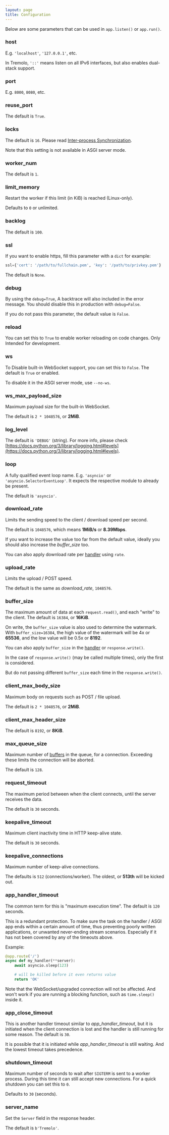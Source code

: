 ```yaml
---
layout: page
title: Configuration
---
```


Below are some parameters that can be used in `app.listen()` or `app.run()`.

### host
E.g. `'localhost'`, `'127.0.0.1'`, etc.

In Tremolo, `'::'` means listen on all IPv6 interfaces, but also enables dual-stack support.

### port
E.g. `8000`, `8080`, etc.

### reuse_port
The default is `True`.

### locks
The default is `16`. Please read [Inter-process Synchronization](inter-process-sync.html#multiple-shared-resources).

Note that this setting is not available in ASGI server mode.

### worker_num
The default is `1`.

### limit_memory
Restart the worker if this limit (in KiB) is reached (Linux-only).

Defaults to `0` or unlimited.

### backlog
The default is `100`.

### ssl
If you want to enable https, fill this parameter with a `dict` for example:

```python
ssl={'cert': '/path/to/fullchain.pem', 'key': '/path/to/privkey.pem'}
```

The default is `None`.

### debug
By using the `debug=True`, A backtrace will also included in the error message. You should disable this in production with `debug=False`.

If you do not pass this parameter, the default value is `False`.

### reload
You can set this to `True` to enable worker reloading on code changes. Only Intended for development.

### ws
To Disable built-in WebSocket support, you can set this to `False`. The default is `True` or enabled.

To disable it in the ASGI server mode, use `--no-ws`.

### ws_max_payload_size
Maximum payload size for the built-in WebSocket.

The default is `2 * 1048576`, or **2MiB**.

### log_level
The default is `'DEBUG'` (string). For more info, please check [https://docs.python.org/3/library/logging.html#levels](https://docs.python.org/3/library/logging.html#levels).

### loop
A fully qualified event loop name. E.g. `'asyncio'` or `'asyncio.SelectorEventLoop'`.
It expects the respective module to already be present.

The default is `'asyncio'`.

### download_rate
Limits the sending speed to the client / download speed per second.

The default is `1048576`, which means **1MiB/s** or **8.39Mbps**.

If you want to increase the value too far from the default value, ideally you should also increase the *buffer_size* too.

You can also apply download rate per [handler](handlers.html) using `rate`.

### upload_rate
Limits the upload / POST speed.

The default is the same as *download_rate*, `1048576`.

### buffer_size
The maximum amount of data at each `request.read()`, and each "write" to the client.
The default is `16384`, or **16KiB**.

On write, the `buffer_size` value is also used to determine the watermark.
With `buffer_size=16384`, the high value of the watermark will be 4x or **65536**, and the low value will be 0.5x or **8192**.

You can also apply `buffer_size` in the [handler](handlers.html) or `response.write()`.

In the case of `response.write()` (may be called multiple times), only the first is considered.

But do not passing different `buffer_size` each time in the `response.write()`.

### client_max_body_size
Maximum body on requests such as POST / file upload.

The default is `2 * 1048576`, or **2MiB**.

### client_max_header_size
The default is `8192`, or **8KiB**.

### max_queue_size
Maximum number of [buffers](#buffer_size) in the queue, for a connection.
Exceeding these limits the connection will be aborted.

The default is `128`.

### request_timeout
The maximum period between when the client connects, until the server receives the data.

The default is `30` seconds.

### keepalive_timeout
Maximum client inactivity time in HTTP keep-alive state.

The default is `30` seconds.

### keepalive_connections
Maximum number of keep-alive connections.

The defaults is `512` (connections/worker). The oldest, or **513th** will be kicked out.

### app_handler_timeout
The common term for this is "maximum execution time". The default is `120` seconds.

This is a redundant protection. To make sure the task on the handler / ASGI app ends within a certain amount of time, thus preventing poorly written applications, or unwanted never-ending stream scenarios. Especially if it has not been covered by any of the timeouts above.

Example:
```python
@app.route('/')
async def my_handler(**server):
    await asyncio.sleep(123)

    # will be killed before it even returns value
    return 'OK'
```

Note that the WebSocket/upgraded connection will not be affected. And won't work if you are running a blocking function, such as `time.sleep()` inside it.

### app_close_timeout
This is another handler timeout similar to *app_handler_timeout*, but it is initiated when the client connection is lost and the handler is still running for some reason. The default is `30`.

It is possible that it is initiated while *app_handler_timeout* is still waiting. And the lowest timeout takes precedence.

### shutdown_timeout
Maximum number of seconds to wait after `SIGTERM` is sent to a worker process. During this time it can still accept new connections.
For a quick shutdown you can set this to `0`.

Defaults to `30` (seconds).

### server_name
Set the `Server` field in the response header.

The default is `b'Tremolo'`.
